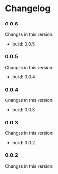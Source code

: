# Changelog

### 0.0.6

Changes in this version:

* build: 0.0.5

### 0.0.5

Changes in this version:

* build: 0.0.4

### 0.0.4

Changes in this version:

* build: 0.0.3

### 0.0.3

Changes in this version:

* build: 0.0.2

### 0.0.2

Changes in this version:
